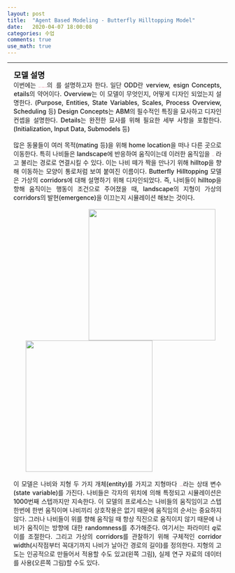 ```yaml
---
layout: post
title:  "Agent Based Modeling - Butterfly Hilltopping Model"
date:   2020-04-07 18:00:08
categories: 수업
comments: true 
use_math: true
---
```

-----
<span style = "font-weight:700; font-size:1.3em; margin-left: 0.8em; margin-right: 1em;">
모델 설명
</span>
<br>
<div style = "font-weight:500; font-size:1.0em; margin-left: 1em; margin-right: 1em;text-align:justify; ">
이번에는 <b style = "color:#d7385e;font-size:1.2">Butterfly Hilltopping Model</b>의 <b style = "color:#d7385e;font-size:1.2">ODD</b>를 설명하고자 한다. 일단 ODD란 <b style = "color:#d7385e;font-size:1.2">O</b>verview, <b style = "color:#d7385e;font-size:1.2">D</b>esign Concepts, <b style = "color:#d7385e;font-size:1.2">D</b>etails의 약어이다. Overview는 이 모델이 무엇인지, 어떻게 디자인 되었는지 설명한다. (Purpose, Entities, State Variables, Scales, Process Overview, Scheduling 등) Design Concepts는 ABM의 필수적인 특징을 묘사하고 디자인 컨셉을 설명한다. Details는 완전한 묘사를 위해 필요한 세부 사항을 포함한다. (Initialization, Input Data, Submodels 등)
<br><br>
많은 동물들이 여러 목적(mating 등)을 위해 home location을 떠나 다른 곳으로 이동한다. 특히 나비들은 landscape에 반응하여 움직이는데 이러한 움직임을 <b style = "color:#d7385e;font-size:1.2">Corridors</b> 라고 불리는 경로로 연결시킬 수 있다. 이는 나비 떼가 짝을 만나기 위해 hilltop을 향해 이동하는 모양이 통로처럼 보여 붙여진 이름이다. Butterfly Hilltopping 모델은 가상의 corridors에 대해 설명하기 위해 디자인되었다. 즉, 나비들이 hilltop을 향해 움직이는 행동이 조건으로 주어졌을 때, landscape의 지형이 가상의 corridors의 발현(emergence)을 이끄는지 시뮬레이션 해보는 것이다. 
<br><br>

<div style="border: 1px; float: right;margin-left: 1em; margin-right: 1em; " >
<img src="/images/post_img/butterfly2.gif" width="290" height="300" >
</div>
<div style="border: 1px; margin-left: 2em; margin-right: 1em; ">
<img src="/images/post_img/butterfly.gif" width="290" height="300">
</div>
<br>
이 모델은 나비와 지형 두 가지 개체(entity)를 가지고 지형마다 <b style = "color:#d7385e;font-size:1.2">고도(elevation)</b>라는 상태 변수(state variable)를 가진다. 나비들은 각자의 위치에 의해 특정되고 시뮬레이션은 1000번째 스텝까지만 지속한다. 이 모델의 프로세스는 나비들의 움직임이고 스텝 한번에 한번 움직이며 나비끼리 상호작용은 없기 때문에 움직임의 순서는 중요하지 않다. 그러나 나비들이 위를 향해 움직일 때 항상 직진으로 움직이지 않기 때문에 나비가 움직이는 방향에 대한 randomness를 추가해준다. 여기서는 파라미터 <i>q</i>로 이를 조절한다. 그리고 가상의 corridors를 관찰하기 위해 구체적인 corridor width(시작점부터 꼭대기까지 나비가 날아간 경로의 길이)를 정의한다. 지형의 고도는 인공적으로 만들어서 적용할 수도 있고(왼쪽 그림), 실제 연구 자료의 데이터를 사용(오른쪽 그림)할 수도 있다. 

</div>
